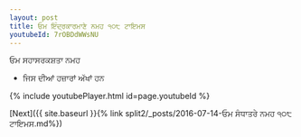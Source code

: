 ```yaml
---
layout: post
title: ਓਮ ਇੰਦ੍ਰਕਾਰਮਾਣੇ ਨਮਹ ੧੦੮ ਟਾਇਮਸ
youtubeId: 7rOBDdWWsNU
---
```

 
 
 ਓਮ ਸਹਾਸਰਕਸ਼ਤਾ ਨਮਹ  
 
 -  ਜਿਸ ਦੀਆਂ ਹਜ਼ਾਰਾਂ ਅੱਖਾਂ ਹਨ 
 
  
 
  
 
 
 
 
 
 


{% include youtubePlayer.html id=page.youtubeId %}
 
[Next]({{ site.baseurl }}{% link  split2/_posts/2016-07-14-ਓਮ ਸੰਧਾਤਰੇ ਨਮਹ ੧੦੮ ਟਾਇਮਸ.md%})
 
